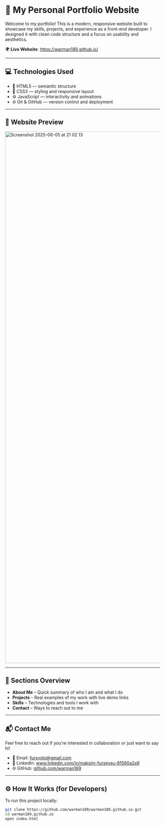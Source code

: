 # 🚀 My Personal Portfolio Website

Welcome to my portfolio! This is a modern, responsive website built to showcase my skills, projects, and experience as a front-end developer. I designed it with clean code structure and a focus on usability and aesthetics.

🌍 **Live Website**: https://warman189.github.io/

---

## 💻 Technologies Used

- 🧱 HTML5 — semantic structure
- 🎨 CSS3 — styling and responsive layout
- ⚙️ JavaScript — interactivity and animations
- 🌐 Git & GitHub — version control and deployment

---

## 📸 Website Preview

<img width="1728" alt="Screenshot 2025-06-05 at 21 02 13" src="https://github.com/user-attachments/assets/54d34e2e-5c03-463f-bf5a-eca4a2b7b492" />


---

## 📂 Sections Overview

- **About Me** – Quick summary of who I am and what I do
- **Projects** – Real examples of my work with live demo links
- **Skills** – Technologies and tools I work with
- **Contact** – Ways to reach out to me

---

## 📬 Contact Me

Feel free to reach out if you're interested in collaboration or just want to say hi!

- 📧 Email: fursyolo@gmail.com
- 💼 LinkedIn: www.linkedin.com/in/maksim-furseyeu-81590a2a9
- 🌐 GitHub: [github.com/warman189](https://github.com/warman189)

---

## ⚙️ How It Works (for Developers)

To run this project locally:

```bash
git clone https://github.com/warman189/warman189.github.io.git
cd warman189.github.io
open index.html
